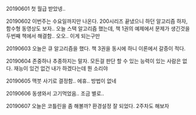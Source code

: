 20190601 첫 월급 받았넹..

20190602 이번주는 수요일까지만 나온다. 200시리즈 끝냈으니 하던 알고리즘 하자, 함수형 동영상도 보자.. 오늘 스택 알고리즘 했는데, 책 1권의 예제에서 문제가 생긴것을 두번째 책에서 해결함.. 오오.. 이게 되는구만

20190603 오늘은 큐 알고리즘을 했다. 책 3권을 동시에 하니 이론에서 갈증이 적다.

20190604 존중하나 추종하지는 말자. 모든걸 판단 할 수 있는 능력이 있는 사람은 없다. 재능이 있건 없건 내가 하겠다는데 뭔 소리야 

20190605 맥붓 사기로 결정함.. 에휴.. 방법이 없네

20190606 동생와서 고기먹었음.. 조금 별로..

20190607 오늘은 코틀린을 좀 해볼까? 환경설정 잘 되었다. 2주차도 해보자